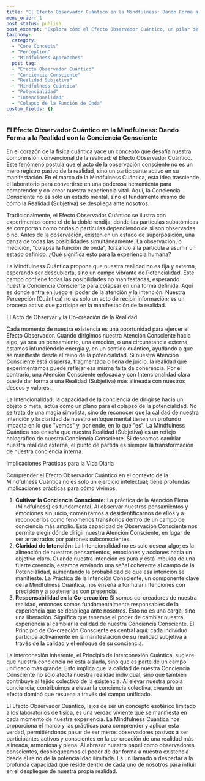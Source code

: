 ```yaml
---
title: "El Efecto Observador Cuántico en la Mindfulness: Dando Forma a la Realidad con la Conciencia Consciente"
menu_order: 1
post_status: publish
post_excerpt: "Explora cómo el Efecto Observador Cuántico, un pilar de la física cuántica, se manifiesta en nuestra experiencia diaria a través de la Mindfulness Cuántica. Este artículo desvela cómo nuestra conciencia, atención e intención no solo perciben, sino que activamente participan en la co-creación de nuestra realidad subjetiva a partir del vasto campo de la potencialidad, transformando nuestra comprensión de la existencia y el libre albedrío."
taxonomy:
  category:
  - "Core Concepts"
  - "Perception"
  - "Mindfulness Approaches"
  post_tag:
  - "Efecto Observador Cuántico"
  - "Conciencia Consciente"
  - "Realidad Subjetiva"
  - "Mindfulness Cuántica"
  - "Potencialidad"
  - "Intencionalidad"
  - "Colapso de la Función de Onda"
custom_fields: {}
---
```


### El Efecto Observador Cuántico en la Mindfulness: Dando Forma a la Realidad con la Conciencia Consciente

En el corazón de la física cuántica yace un concepto que desafía nuestra comprensión convencional de la realidad: el Efecto Observador Cuántico. Este fenómeno postula que el acto de la observación consciente no es un mero registro pasivo de la realidad, sino un participante activo en su manifestación. En el marco de la Mindfulness Cuántica, esta idea trasciende el laboratorio para convertirse en una poderosa herramienta para comprender y co-crear nuestra experiencia vital. Aquí, la Conciencia Consciente no es solo un estado mental, sino el fundamento mismo de cómo la Realidad (Subjetiva) se despliega ante nosotros.

Tradicionalmente, el Efecto Observador Cuántico se ilustra con experimentos como el de la doble rendija, donde las partículas subatómicas se comportan como ondas o partículas dependiendo de si son observadas o no. Antes de la observación, existen en un estado de superposición, una danza de todas las posibilidades simultáneamente. La observación, o medición, "colapsa la función de onda", forzando a la partícula a asumir un estado definido. ¿Qué significa esto para la experiencia humana?

La Mindfulness Cuántica propone que nuestra realidad no es fija y externa, esperando ser descubierta, sino un campo vibrante de Potencialidad. Este campo contiene todas las posibilidades no manifestadas, esperando nuestra Conciencia Consciente para colapsar en una forma definida. Aquí es donde entra en juego el poder de la atención y la intención. Nuestra Percepción (Cuántica) no es solo un acto de recibir información; es un proceso activo que participa en la manifestación de la realidad.

El Acto de Observar y la Co-creación de la Realidad

Cada momento de nuestra existencia es una oportunidad para ejercer el Efecto Observador. Cuando dirigimos nuestra Atención Consciente hacia algo, ya sea un pensamiento, una emoción, o una circunstancia externa, estamos infundiéndole energía y, en un sentido cuántico, ayudando a que se manifieste desde el reino de la potencialidad. Si nuestra Atención Consciente está dispersa, fragmentada o llena de juicio, la realidad que experimentamos puede reflejar esa misma falta de coherencia. Por el contrario, una Atención Consciente enfocada y con Intencionalidad clara puede dar forma a una Realidad (Subjetiva) más alineada con nuestros deseos y valores.

La Intencionalidad, la capacidad de la conciencia de dirigirse hacia un objeto o meta, actúa como un plano para el colapso de la potencialidad. No se trata de una magia simplista, sino de reconocer que la calidad de nuestra intención y la claridad de nuestro enfoque mental tienen un profundo impacto en lo que "vemos" y, por ende, en lo que "es". La Mindfulness Cuántica nos enseña que nuestra Realidad (Subjetiva) es un reflejo holográfico de nuestra Conciencia Consciente. Si deseamos cambiar nuestra realidad externa, el punto de partida es siempre la transformación de nuestra conciencia interna.

Implicaciones Prácticas para la Vida Diaria

Comprender el Efecto Observador Cuántico en el contexto de la Mindfulness Cuántica no es solo un ejercicio intelectual; tiene profundas implicaciones prácticas para cómo vivimos.

1.  **Cultivar la Conciencia Consciente:** La práctica de la Atención Plena (Mindfulness) es fundamental. Al observar nuestros pensamientos y emociones sin juicio, comenzamos a desidentificarnos de ellos y a reconocerlos como fenómenos transitorios dentro de un campo de conciencia más amplio. Esta capacidad de Observación Consciente nos permite elegir dónde dirigir nuestra Atención Consciente, en lugar de ser arrastrados por patrones subconscientes.
2.  **Claridad de Intención:** La Intencionalidad no es solo desear algo; es la alineación de nuestros pensamientos, emociones y acciones hacia un objetivo claro. Cuando nuestra intención es pura y está imbuida de una fuerte creencia, estamos enviando una señal coherente al campo de la Potencialidad, aumentando la probabilidad de que esa intención se manifieste. La Práctica de la Intención Consciente, un componente clave de la Mindfulness Cuántica, nos enseña a formular intenciones con precisión y a sostenerlas con presencia.
3.  **Responsabilidad en la Co-creación:** Si somos co-creadores de nuestra realidad, entonces somos fundamentalmente responsables de la experiencia que se despliega ante nosotros. Esto no es una carga, sino una liberación. Significa que tenemos el poder de cambiar nuestra experiencia al cambiar la calidad de nuestra Conciencia Consciente. El Principio de Co-creación Consciente es central aquí: cada individuo participa activamente en la manifestación de su realidad subjetiva a través de la calidad y el enfoque de su conciencia.

La interconexión inherente, el Principio de Interconexión Cuántica, sugiere que nuestra conciencia no está aislada, sino que es parte de un campo unificado más grande. Esto implica que la calidad de nuestra Conciencia Consciente no solo afecta nuestra realidad individual, sino que también contribuye al tejido colectivo de la existencia. Al elevar nuestra propia conciencia, contribuimos a elevar la conciencia colectiva, creando un efecto dominó que resuena a través del campo unificado.

El Efecto Observador Cuántico, lejos de ser un concepto esotérico limitado a los laboratorios de física, es una verdad viviente que se manifiesta en cada momento de nuestra experiencia. La Mindfulness Cuántica nos proporciona el marco y las prácticas para comprender y aplicar esta verdad, permitiéndonos pasar de ser meros observadores pasivos a ser participantes activos y conscientes en la co-creación de una realidad más alineada, armoniosa y plena. Al abrazar nuestro papel como observadores conscientes, desbloqueamos el poder de dar forma a nuestra existencia desde el reino de la potencialidad ilimitada. Es un llamado a despertar a la profunda capacidad que reside dentro de cada uno de nosotros para influir en el despliegue de nuestra propia realidad.